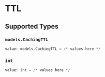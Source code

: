# TTL


## Supported Types

### `models.CachingTTL`

```python
value: models.CachingTTL = /* values here */
```

### `int`

```python
value: int = /* values here */
```

